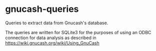# gnucash-queries
Queries to extract data from Gnucash's database.

The queries are written for SQLite3 for the purposes of using an ODBC connection for data analysis as described in https://wiki.gnucash.org/wiki/Using_GnuCash


